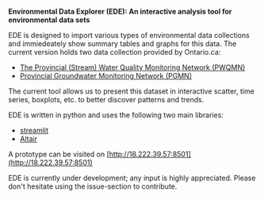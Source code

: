 **Environmental Data Explorer (EDE): An interactive analysis tool for environmental data sets**

EDE is designed to import various types of environmental data collections and immiedeately show summary tables and graphs for this data. The current version holds two data collection provided by Ontario.ca:

* [The Provincial (Stream) Water Quality Monitoring Network (PWQMN)](https://www.ontario.ca/data/provincial-stream-water-quality-monitoring-network)
* [Provincial Groundwater Monitoring Network (PGMN)](https://www.severnsound.ca/programs-projects/monitoring/provincial-groundwater-quality-monitoring-network)

The current tool allows us to present this dataset in interactive scatter, time series, boxplots, etc. to better discover patterns and trends. 

EDE is written in python and uses the following two main libraries:
* [streamlit](https://streamlit.io/)
* [Altair](https://altair-viz.github.io/)

A prototype can be visited on [http://18.222.39.57:8501](http://18.222.39.57:8501)

EDE is currently under development; any input is highly appreciated. Please don't hesitate using the issue-section to contribute.